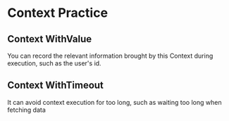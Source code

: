 # Context Practice

## Context WithValue
You can record the relevant information brought by this Context during execution, such as the user's id.
## Context WithTimeout
It can avoid context execution for too long, such as waiting too long when fetching data
